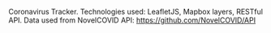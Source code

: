 Coronavirus Tracker. Technologies used: LeafletJS, Mapbox layers, RESTful API.
Data used from NovelCOVID API: https://github.com/NovelCOVID/API
